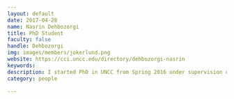 ```yaml
---
layout: default
date: 2017-04-28
name: Nasrin Dehbozorgi
title: PhD Student
faculty: false
handle: Dehbozorgi
img: images/members/jokerlund.png
website: https://cci.uncc.edu/directory/dehbozorgi-nasrin
keywords:  
description: I started PhD in UNCC from Spring 2016 under supervision of <a href="http://maryloumaher.net">Dr. Mary Lou Maher</a>
category: people

---
```

